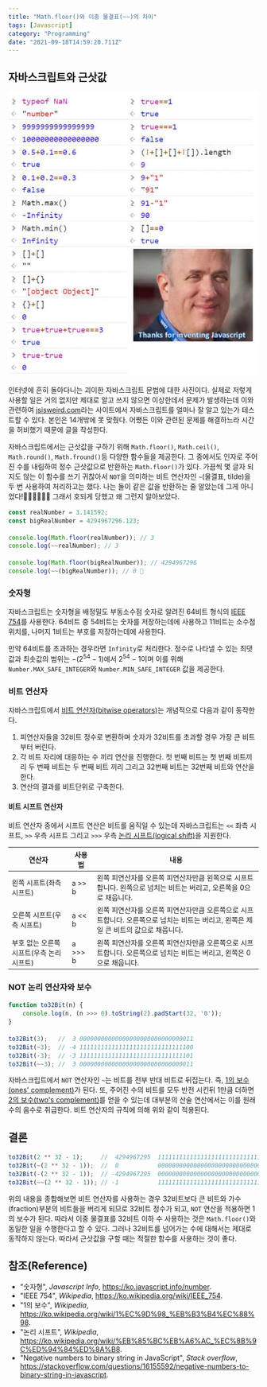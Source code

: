 ```yaml
---
title: "Math.floor()와 이중 물결표(~~)의 차이"
tags: [Javascript]
category: "Programming"
date: "2021-09-18T14:59:20.711Z"
---
```


## 자바스크립트와 근삿값

![Weird Javascript](./weird_javascript.jpg)

인터넷에 흔히 돌아다니는 괴이한 자바스크립트 문법에 대한 사진이다. 실제로 저렇게 사용할 일은 거의 없지만 제대로 알고 쓰지 않으면 이상한데서 문제가 발생하는데 이와 관련하여 [jsisweird.com](https://jsisweird.com/)라는 사이트에서 자바스크립트를 얼마나 잘 알고 있는가 테스트할 수 있다. 본인은 14개밖에 못 맞췄다. 어쨌든 이와 관련된 문제를 해결하느라 시간을 허비했기 때문에 글을 작성한다.

자바스크립트에서는 근삿값을 구하기 위해 `Math.floor()`, `Math.ceil()`, `Math.round()`, `Math.fround()`등 다양한 함수들을 제공한다. 그 중에서도 인자로 주어진 수를 내림하여 정수 근삿값으로 반환하는 `Math.floor()`가 있다. 가끔씩 몇 글자 되지도 않는 이 함수를 쓰기 귀찮아서 `NOT`을 의미하는 비트 연산자인 `~`(물결표, tilde)을 두 번 사용하여 처리하고는 했다. 나는 둘이 같은 값을 반환하는 줄 알았는데 그게 아니었다!🤦‍♂️🤦‍♂️🤦‍♂️ 그래서 호되게 당했고 왜 그런지 알아보았다.

```js
const realNumber = 3.141592;
const bigRealNumber = 4294967296.123;

console.log(Math.floor(realNumber)); // 3
console.log(~~realNumber); // 3

console.log(Math.floor(bigRealNumber)); // 4294967296
console.log(~~(bigRealNumber)); // 0 🤔
```

### 숫자형

자바스크립트는 숫자형을 배정밀도 부동소수점 숫자로 알려진 64비트 형식의 [IEEE 754](https://ko.wikipedia.org/wiki/IEEE_754)를 사용한다. 64비트 중 54비트는 숫자를 저장하는데에 사용하고 11비트는 소수점 위치를, 나머지 1비트는 부호를 저장하는데에 사용한다.

만약 64비트를 초과하는 경우라면 `Infinity`로 처리한다. 정수로 나타낼 수 있는 최댓값과 최솟값의 범위는 $-(2^{54}-1)$에서 $2^{54}-1$이며 이를 위해 `Number.MAX_SAFE_INTEGER`와 `Number.MIN_SAFE_INTEGER` 값을 제공한다.

### 비트 연산자

자바스크립트에서 [비트 연산자(bitwise operators)](https://developer.mozilla.org/ko/docs/Web/JavaScript/Guide/Expressions_and_Operators##bitwise_operators)는 개념적으로 다음과 같이 동작한다.

1. 피연산자들을 32비트 정수로 변환하며 숫자가 32비트를 초과할 경우 가장 큰 비트부터 버린다.
2. 각 비트 자리에 대응하는 수 끼리 연산을 진행한다. 첫 번째 비트는 첫 번째 비트끼리 두 번째 비트는 두 번째 비트 끼리 그리고 32번째 비트는 32번째 비트와 연산을 한다.
3. 연산의 결과를 비트단위로 구축한다.

#### 비트 시프트 연산자

비트 연산자 중에서 시프트 연산은 비트를 움직일 수 있는데 자바스크립트는 `<<` 좌측 시프트, `>>` 우측 시프트 그리고 `>>>` 우측 [논리 시프트(logical shift)](https://ko.wikipedia.org/wiki/%EB%85%BC%EB%A6%AC_%EC%8B%9C%ED%94%84%ED%8A%B8)을 지원한다.

| 연산자 | 사용법 | 내용 |
|---|---|---|
| 왼쪽 시프트(좌측 시프트) | a >> b | 왼쪽 피연산자를 오른쪽 피연산자만큼 왼쪽으로 시프트합니다. 왼쪽으로 넘치는 비트는 버리고, 오른쪽을 0으로 채웁니다. |
| 오른쪽 시프트(우측 시프트) | a << b | 왼쪽 피연산자를 오른쪽 피연산자만큼 오른쪽으로 시프트합니다. 오른쪽으로 넘치는 비트는 버리고, 왼쪽은 제일 큰 비트의 값으로 채웁니다. |
| 부호 없는 오른쪽 시프트(우측 논리 시프트) | a >>> b |왼쪽 피연산자를 오른쪽 피연산자만큼 오른쪽으로 시프트합니다. 오른쪽으로 넘치는 비트는 버리고, 왼쪽은 0으로 채웁니다. |

### NOT 논리 연산자와 보수

```js
function to32Bit(n) {
    console.log(n, (n >>> 0).toString(2).padStart(32, '0'));
}

to32Bit(3);   //  3 00000000000000000000000000000011
to32Bit(~3);  // -4 11111111111111111111111111111100
to32Bit(-3);  // -3 11111111111111111111111111111101
to32Bit(~~3); //  3 00000000000000000000000000000011
```

자바스크립트에서 `NOT` 연산자인 `~`는 비트를 전부 반대 비트로 뒤집는다. 즉, [1의 보수(ones' complement)](https://ko.wikipedia.org/wiki/1%EC%9D%98_%EB%B3%B4%EC%88%98)가 된다. 또, 주어진 수의 비트를 모두 반전 시킨뒤 1만큼 더하면 [2의 보수(two's complement)](https://ko.wikipedia.org/wiki/2%EC%9D%98_%EB%B3%B4%EC%88%98)를 얻을 수 있는데 대부분의 산술 연산에서는 이를 원래 수의 음수로 취급한다. 비트 연산자의 규칙에 의해 위와 같이 적용된다.

## 결론

```js
to32Bit(2 ** 32 - 1);     //  4294967295  11111111111111111111111111111111
to32Bit(~(2 ** 32 - 1));  //  0           00000000000000000000000000000000
to32Bit(-(2 ** 32 - 1));  // -4294967295  00000000000000000000000000000001
to32Bit(~~(2 ** 32 - 1)); // -1           11111111111111111111111111111111
```

위의 내용을 종합해보면 비트 연산자를 사용하는 경우 32비트보다 큰 비트와 가수(fraction)부분의 비트들을 버리게 되므로 32비트 정수가 되고, `NOT` 연산을 적용하면 1의 보수가 된다. 따라서 이중 물결표를 32비트 이하 수 사용하는 것은 `Math.floor()`와 동일한 일을 수행한다고 할 수 있다. 그러나 32비트를 넘어가는 수에 대해서는 제대로 동작하지 않는다. 따라서 근삿값을 구할 때는 적절한 함수를 사용하는 것이 좋다.

## 참조(Reference)

- "숫자형", *Javascript Info*, https://ko.javascript.info/number.
- "IEEE 754", *Wikipedia*, https://ko.wikipedia.org/wiki/IEEE_754.
- "1의 보수", *Wikipedia*, https://ko.wikipedia.org/wiki/1%EC%9D%98_%EB%B3%B4%EC%88%98.
- "논리 시프트", *Wikipedia*, https://ko.wikipedia.org/wiki/%EB%85%BC%EB%A6%AC_%EC%8B%9C%ED%94%84%ED%8A%B8.
- "Negative numbers to binary string in JavaScript", *Stack overflow*, https://stackoverflow.com/questions/16155592/negative-numbers-to-binary-string-in-javascript.